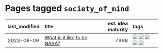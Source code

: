 # Pages tagged `society_of_mind`

|last_modified|title|est. idea maturity|tags
|:---|:---|---:|:---|
|2023-08-09|[What is it like to be NASA?](../what_is_it_like_to_be_nasa.md)|7998|[![](https://img.shields.io/badge/tag-disunity_of_identity-34720)](../tags/disunity_of_identity.md) [![](https://img.shields.io/badge/tag-organization_as_entity-db71cb)](../tags/organization_as_entity.md) [![](https://img.shields.io/badge/tag-philosophy-71e862)](../tags/philosophy.md) [![](https://img.shields.io/badge/tag-society_of_mind-ad342b)](../tags/society_of_mind.md) [![](https://img.shields.io/badge/tag-theory_of_mind-a3a5e9)](../tags/theory_of_mind.md)|